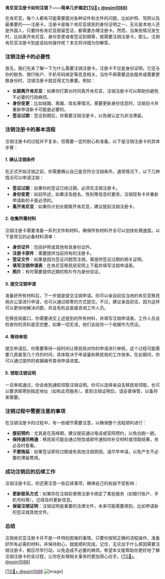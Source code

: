 **肯尼亚注册卡如何注销？——简单几步搞定[[TG💪+ @esim1088](https://t.me/s/esim1088)]**

在肯尼亚，每个人都有可能需要面对各种证件和文件的问题，比如护照、驾照以及最重要的——注册卡。注册卡是每个肯尼亚居民的身份证明之一，无论是本地人还是外国人，只要持有肯尼亚居留签证，都需要办理注册卡。然而，当某些情况发生时，比如离开肯尼亚、身份变更或者签证到期等，就需要注销注册卡。那么，注销肯尼亚注册卡到底该如何操作呢？本文将详细为你解答。

### 注销注册卡的必要性

首先，我们先来了解一下为什么需要注销注册卡。注册卡不仅是身份证明，它还与你的税务、银行账户、手机号码绑定等息息相关。当你不再需要这些服务或需要更换身份时，注销注册卡就显得尤为重要。例如：

- **长期离开肯尼亚**：如果你打算长时间离开肯尼亚，注销注册卡可以帮助你避免不必要的行政麻烦。
- **身份变更**：比如结婚、离婚、改名等情况，需要更新身份信息时，注销旧卡并重新申请新卡可能是必要的。
- **签证过期**：签证到期后，你需要注销注册卡，以免被认定为非法滞留。

### 注销注册卡的基本流程

注销注册卡的过程并不复杂，但需要一定的耐心和准备。以下是注销注册卡的具体步骤：

#### 1. 确认注销条件

在正式开始注销之前，你需要确认自己是否符合注销条件。通常情况下，以下几种情况可以申请注销：

- **签证过期**：如果你的签证已经过期，必须先注销注册卡。
- **身份变更**：如前所述，如果涉及姓名、性别等信息的更改，注销现有卡并重新申请新的卡是必须的。
- **离开肯尼亚**：如果你计划长期离开肯尼亚，建议提前注销注册卡。

#### 2. 收集所需材料

注销注册卡需要准备一系列文件和材料，确保所有材料齐全可以加快处理速度。以下是常见的必备材料清单：

- **身份证件**：包括护照或其他有效身份证件。
- **注册卡原件**：需要提供当前持有的注册卡。
- **签证文件**：如果是因为签证问题而注销，需提供签证过期的相关证明。
- **填写注销申请表**：在肯尼亚移民局官网上下载并填写注销申请表。
- **照片**：有时需要提供近期的照片作为身份验证。

#### 3. 提交注销申请

准备好所有材料后，下一步就是提交注销申请。你可以亲自前往当地的肯尼亚移民局办公室进行申请，也可以通过邮寄的方式提交。不过，建议亲自前往，因为这样可以更快地解决问题，并且有机会直接咨询工作人员。

在移民局窗口，你需要递交上述提到的所有材料，并填写注销申请表。工作人员会检查你的资料是否完整，如果一切无误，他们会给你一个收据作为凭证。

#### 4. 等待审核

提交申请后，你需要等待一段时间让移民局对你的申请进行审核。这个过程可能需要几周甚至几个月的时间，具体取决于申请量和移民局的工作效率。在此期间，你可以通过提供的收据编号查询申请进度。

#### 5. 领取注销证明

一旦审核通过，你会收到通知领取注销证明。你可以选择亲自去移民局领取，也可以要求邮寄到指定地址（如有此项服务）。拿到注销证明后，请妥善保管，以备将来需要。

### 注销过程中需要注意的事项

在注销注册卡的过程中，有一些细节需要注意，以确保整个流程顺利进行：

- **提前预约**：尤其是在高峰期，建议提前通过电话或官网预约，以免白跑一趟。
- **保持通讯畅通**：移民局可能会通过短信或邮件通知你补交材料或领取结果，务必及时查看。
- **不要拖延**：如果签证即将过期或有其他注销原因，请尽早申请，以免产生不必要的滞留费用。

### 成功注销后的后续工作

注销注册卡后，你还需注意一些后续事项，确保自己的权益不受影响：

- **更新联系方式**：如果你在注销前使用注册卡绑定了某些服务（如银行账户、手机号码等），记得及时更新信息。
- **保留注销证明**：注销证明是重要的法律文件，未来可能需要用到，比如申请新的签证或其他文件。

### 总结

注销肯尼亚注册卡并不是一件特别困难的事情，只要你按照正确的流程操作，准备好所有必需的材料，并保持耐心，就能顺利完成。记住，无论出于什么原因需要注销注册卡，都应尽早行动，以免造成不必要的麻烦。希望本文能帮助你更好地了解注销注册卡的全过程，让你在处理相关事务时更加得心应手。[[TG💪+ @esim1088](https://t.me/s/esim1088)]

[[TG💪+ @esim1088](https://t.me/s/esim1088) ![Image](https://i.postimg.cc/4NQfJmqS/Snipaste-2025-05-13-00-14-12.png)]